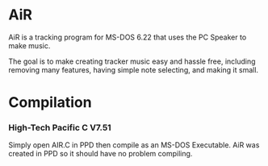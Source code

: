 # AiR
AiR is a tracking program for MS-DOS 6.22 that uses the PC Speaker to make music.

The goal is to make creating tracker music easy and hassle free, including removing many features, having simple note selecting, and making it small.

# Compilation
### High-Tech Pacific C V7.51
Simply open AIR.C in PPD then compile as an MS-DOS Executable.
AiR was created in PPD so it should have no problem compiling.
